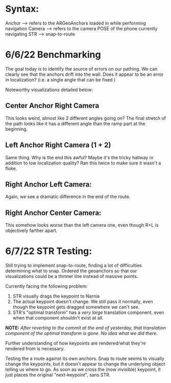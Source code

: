 # Syntax:
Anchor --> refers to the ARGeoAnchors loaded in while performing navigation
Camera --> refers to the camera POSE of the phone currently navigating
STR --> snap-to-route

# 6/6/22 Benchmarking
The goal today is to identify the source of errors on our pathing. We can clearly see that the anchors drift into the wall. Does it appear to be an error in localization? (i.e. a single angle that can be fixed )

Noteworthy visualizations detailed below:
## Center Anchor Right Camera
This looks weird, almost like 2 different angles going on? The final stretch of the path looks like it has a different angle than the ramp part at the beginning. 

## Left Anchor Right Camera (1 + 2)
Same thing. Why is the end this awful? Maybe it's the tricky hallway in addition to low localization quality? Ran this twice to make sure it wasn't a fluke.

## Right Anchor Left Camera:
Again, we see a dramatic difference in the end of the route.

## Right Anchor Center Camera:
This somehow looks worse than the left camera one, even though R+L is objectively farther apart.

# 6/7/22 STR Testing:
Still trying to implement snap-to-route, finding a lot of difficulties determining what to snap. Ordered the geoanchors so that our visualizations could be a thinner line instead of massive points. 

Currently facing the following problem:
1. STR visually drags the keypoint to Narnia
2. The actual keypoint doesn't change. We still pass it normally, even though the keypoint gets dragged somewhere we can't see. 
3. STR's "optimal transform" has a *very large* translation component, even when that component shouldn't exist at all. 

**NOTE:** *After reverting to the commit at the end of yesterday, that translation component of the optimal transform is gone. No idea what we did there.*

Further understanding of how keypoints are rendered/what they're rendered from is necessary.

Testing the a route against its own anchors. Snap to route seems to visually change the keypoints, but it doesn't appear to change the underlying object telling us where to go. As soon as we cross the (now invisible) keypoint, it just places the original "next-keypoint", sans STR.
